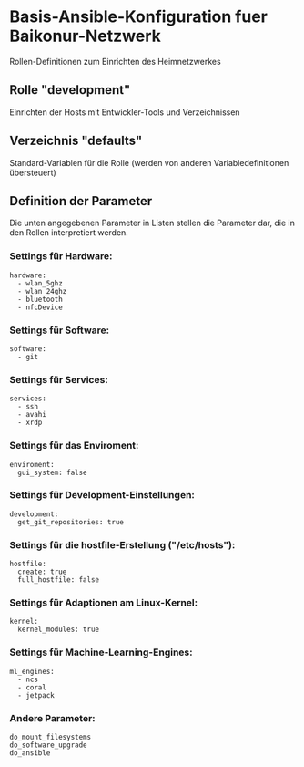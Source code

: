 # Basis-Ansible-Konfiguration fuer Baikonur-Netzwerk
Rollen-Definitionen zum Einrichten des Heimnetzwerkes

## Rolle "development"
Einrichten der Hosts mit Entwickler-Tools und Verzeichnissen

## Verzeichnis "defaults"
Standard-Variablen für die Rolle (werden von anderen Variabledefinitionen übersteuert)

## Definition der Parameter
Die unten angegebenen Parameter in Listen stellen die Parameter dar, die in den Rollen interpretiert werden.

### Settings für Hardware:
	hardware:
	  - wlan_5ghz
	  - wlan_24ghz
	  - bluetooth
	  - nfcDevice

### Settings für Software:
	software:
	  - git

### Settings für Services:
	services:
	  - ssh
	  - avahi
	  - xrdp

### Settings für das Enviroment:
	enviroment:
	  gui_system: false

### Settings für Development-Einstellungen:
	development:
	  get_git_repositories: true

### Settings für die hostfile-Erstellung ("/etc/hosts"):
	hostfile: 
	  create: true
	  full_hostfile: false

### Settings für Adaptionen am Linux-Kernel:
	kernel:
	  kernel_modules: true

### Settings für Machine-Learning-Engines:
	ml_engines:
	  - ncs
	  - coral
	  - jetpack

### Andere Parameter:
	do_mount_filesystems
	do_software_upgrade
	do_ansible
